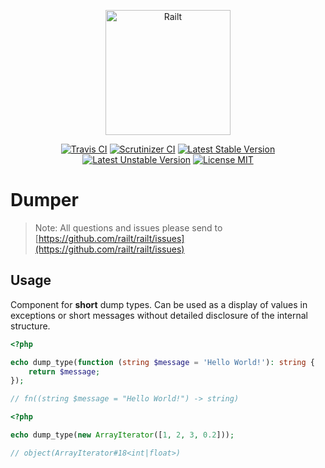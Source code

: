 <p align="center">
    <img src="https://railt.org/images/logo-dark.svg" width="200" alt="Railt" />
</p>

<p align="center">
    <a href="https://travis-ci.org/railt/dumper"><img src="https://travis-ci.org/railt/dumper.svg?branch=1.4.x" alt="Travis CI" /></a>
    <a href="https://scrutinizer-ci.com/g/railt/dumper/?branch=1.4.x"><img src="https://scrutinizer-ci.com/g/railt/dumper/badges/quality-score.png?b=1.4.x" alt="Scrutinizer CI" /></a>
    <a href="https://packagist.org/packages/railt/dumper"><img src="https://poser.pugx.org/railt/dumper/version" alt="Latest Stable Version"></a>
    <a href="https://packagist.org/packages/railt/dumper"><img src="https://poser.pugx.org/railt/dumper/v/unstable" alt="Latest Unstable Version"></a>
    <a href="https://raw.githubusercontent.com/railt/dumper/master/LICENSE.md"><img src="https://poser.pugx.org/railt/dumper/license" alt="License MIT"></a>
</p>

# Dumper

> Note: All questions and issues please send 
to [https://github.com/railt/railt/issues](https://github.com/railt/railt/issues)

## Usage

Component for **short** dump types. Can be used as a display of values in exceptions 
or short messages without detailed disclosure of the internal structure.

```php
<?php

echo dump_type(function (string $message = 'Hello World!'): string {
    return $message;
});

// fn((string $message = "Hello World!") -> string)
```


```php
<?php

echo dump_type(new ArrayIterator([1, 2, 3, 0.2]));

// object(ArrayIterator#18<int|float>)
```
